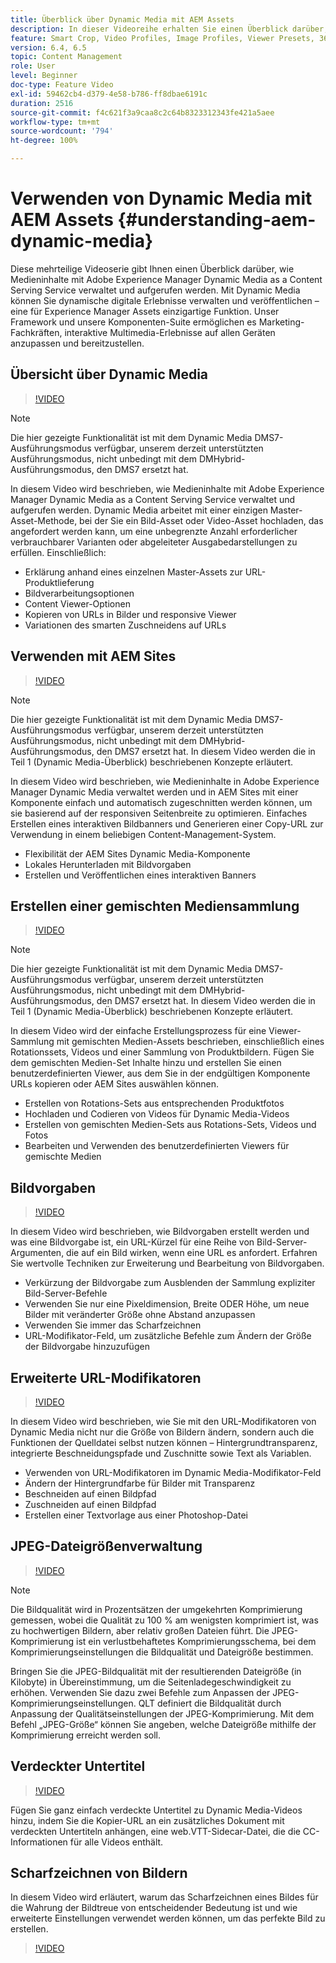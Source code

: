 ```yaml
---
title: Überblick über Dynamic Media mit AEM Assets
description: In dieser Videoreihe erhalten Sie einen Überblick darüber, wie Medieninhalte mit Adobe Experience Manager Dynamic Media as a Content Serving Service verwaltet und aufgerufen werden. Mit Dynamic Media können Sie dynamische digitale Erlebnisse verwalten und veröffentlichen – eine für Experience Manager Assets einzigartige Funktion. Unser Framework und unsere Komponenten-Suite ermöglichen es Marketing-Fachkräften, interaktive Multimedia-Erlebnisse auf allen Geräten anzupassen und bereitzustellen.
feature: Smart Crop, Video Profiles, Image Profiles, Viewer Presets, 360 VR Video, Image Sets, Spin Sets
version: 6.4, 6.5
topic: Content Management
role: User
level: Beginner
doc-type: Feature Video
exl-id: 59462cb4-d379-4e58-b786-ff8dbae6191c
duration: 2516
source-git-commit: f4c621f3a9caa8c2c64b8323312343fe421a5aee
workflow-type: tm+mt
source-wordcount: '794'
ht-degree: 100%

---
```


# Verwenden von Dynamic Media mit AEM Assets {#understanding-aem-dynamic-media}

Diese mehrteilige Videoserie gibt Ihnen einen Überblick darüber, wie Medieninhalte mit Adobe Experience Manager Dynamic Media as a Content Serving Service verwaltet und aufgerufen werden. Mit Dynamic Media können Sie dynamische digitale Erlebnisse verwalten und veröffentlichen – eine für Experience Manager Assets einzigartige Funktion. Unser Framework und unsere Komponenten-Suite ermöglichen es Marketing-Fachkräften, interaktive Multimedia-Erlebnisse auf allen Geräten anzupassen und bereitzustellen.

## Übersicht über Dynamic Media

>[!VIDEO](https://video.tv.adobe.com/v/27144?quality=12&learn=on)

>[!NOTE]
>
>Die hier gezeigte Funktionalität ist mit dem Dynamic Media DMS7-Ausführungsmodus verfügbar, unserem derzeit unterstützten Ausführungsmodus, nicht unbedingt mit dem DMHybrid-Ausführungsmodus, den DMS7 ersetzt hat.

In diesem Video wird beschrieben, wie Medieninhalte mit Adobe Experience Manager Dynamic Media as a Content Serving Service verwaltet und aufgerufen werden. Dynamic Media arbeitet mit einer einzigen Master-Asset-Methode, bei der Sie ein Bild-Asset oder Video-Asset hochladen, das angefordert werden kann, um eine unbegrenzte Anzahl erforderlicher verbrauchbarer Varianten oder abgeleiteter Ausgabedarstellungen zu erfüllen. Einschließlich:

* Erklärung anhand eines einzelnen Master-Assets zur URL-Produktlieferung
* Bildverarbeitungsoptionen
* Content Viewer-Optionen
* Kopieren von URLs in Bilder und responsive Viewer
* Variationen des smarten Zuschneidens auf URLs

## Verwenden mit AEM Sites

>[!VIDEO](https://video.tv.adobe.com/v/27145?quality=12&learn=on)

>[!NOTE]
>
>Die hier gezeigte Funktionalität ist mit dem Dynamic Media DMS7-Ausführungsmodus verfügbar, unserem derzeit unterstützten Ausführungsmodus, nicht unbedingt mit dem DMHybrid-Ausführungsmodus, den DMS7 ersetzt hat. In diesem Video werden die in Teil 1 (Dynamic Media-Überblick) beschriebenen Konzepte erläutert.

In diesem Video wird beschrieben, wie Medieninhalte in Adobe Experience Manager Dynamic Media verwaltet werden und in AEM Sites mit einer Komponente einfach und automatisch zugeschnitten werden können, um sie basierend auf der responsiven Seitenbreite zu optimieren. Einfaches Erstellen eines interaktiven Bildbanners und Generieren einer Copy-URL zur Verwendung in einem beliebigen Content-Management-System.

* Flexibilität der AEM Sites Dynamic Media-Komponente
* Lokales Herunterladen mit Bildvorgaben
* Erstellen und Veröffentlichen eines interaktiven Banners

## Erstellen einer gemischten Mediensammlung

>[!VIDEO](https://video.tv.adobe.com/v/27146?quality=12&learn=on)

>[!NOTE]
>
>Die hier gezeigte Funktionalität ist mit dem Dynamic Media DMS7-Ausführungsmodus verfügbar, unserem derzeit unterstützten Ausführungsmodus, nicht unbedingt mit dem DMHybrid-Ausführungsmodus, den DMS7 ersetzt hat. In diesem Video werden die in Teil 1 (Dynamic Media-Überblick) beschriebenen Konzepte erläutert.

In diesem Video wird der einfache Erstellungsprozess für eine Viewer-Sammlung mit gemischten Medien-Assets beschrieben, einschließlich eines Rotationssets, Videos und einer Sammlung von Produktbildern. Fügen Sie dem gemischten Medien-Set Inhalte hinzu und erstellen Sie einen benutzerdefinierten Viewer, aus dem Sie in der endgültigen Komponente URLs kopieren oder AEM Sites auswählen können.

* Erstellen von Rotations-Sets aus entsprechenden Produktfotos
* Hochladen und Codieren von Videos für Dynamic Media-Videos
* Erstellen von gemischten Medien-Sets aus Rotations-Sets, Videos und Fotos
* Bearbeiten und Verwenden des benutzerdefinierten Viewers für gemischte Medien

## Bildvorgaben

>[!VIDEO](https://video.tv.adobe.com/v/27320?quality=12&learn=on)

In diesem Video wird beschrieben, wie Bildvorgaben erstellt werden und was eine Bildvorgabe ist, ein URL-Kürzel für eine Reihe von Bild-Server-Argumenten, die auf ein Bild wirken, wenn eine URL es anfordert. Erfahren Sie wertvolle Techniken zur Erweiterung und Bearbeitung von Bildvorgaben.

* Verkürzung der Bildvorgabe zum Ausblenden der Sammlung expliziter Bild-Server-Befehle
* Verwenden Sie nur eine Pixeldimension, Breite ODER Höhe, um neue Bilder mit veränderter Größe ohne Abstand anzupassen
* Verwenden Sie immer das Scharfzeichnen
* URL-Modifikator-Feld, um zusätzliche Befehle zum Ändern der Größe der Bildvorgabe hinzuzufügen

## Erweiterte URL-Modifikatoren

>[!VIDEO](https://video.tv.adobe.com/v/27319?quality=12&learn=on)

In diesem Video wird beschrieben, wie Sie mit den URL-Modifikatoren von Dynamic Media nicht nur die Größe von Bildern ändern, sondern auch die Funktionen der Quelldatei selbst nutzen können – Hintergrundtransparenz, integrierte Beschneidungspfade und Zuschnitte sowie Text als Variablen.

* Verwenden von URL-Modifikatoren im Dynamic Media-Modifikator-Feld
* Ändern der Hintergrundfarbe für Bilder mit Transparenz
* Beschneiden auf einen Bildpfad
* Zuschneiden auf einen Bildpfad
* Erstellen einer Textvorlage aus einer Photoshop-Datei

## JPEG-Dateigrößenverwaltung

>[!VIDEO](https://video.tv.adobe.com/v/27404?quality=12&learn=on)


>[!NOTE]
>
>Die Bildqualität wird in Prozentsätzen der umgekehrten Komprimierung gemessen, wobei die Qualität zu 100 % am wenigsten komprimiert ist, was zu hochwertigen Bildern, aber relativ großen Dateien führt. Die JPEG-Komprimierung ist ein verlustbehaftetes Komprimierungsschema, bei dem Komprimierungseinstellungen die Bildqualität und Dateigröße bestimmen.

Bringen Sie die JPEG-Bildqualität mit der resultierenden Dateigröße (in Kilobyte) in Übereinstimmung, um die Seitenladegeschwindigkeit zu erhöhen. Verwenden Sie dazu zwei Befehle zum Anpassen der JPEG-Komprimierungseinstellungen. QLT definiert die Bildqualität durch Anpassung der Qualitätseinstellungen der JPEG-Komprimierung. Mit dem Befehl „JPEG-Größe“ können Sie angeben, welche Dateigröße mithilfe der Komprimierung erreicht werden soll.

## Verdeckter Untertitel

>[!VIDEO](https://video.tv.adobe.com/v/28074?quality=12&learn=on)

Fügen Sie ganz einfach verdeckte Untertitel zu Dynamic Media-Videos hinzu, indem Sie die Kopier-URL an ein zusätzliches Dokument mit verdeckten Untertiteln anhängen, eine web.VTT-Sidecar-Datei, die die CC-Informationen für alle Videos enthält.

## Scharfzeichnen von Bildern

In diesem Video wird erläutert, warum das Scharfzeichnen eines Bildes für die Wahrung der Bildtreue von entscheidender Bedeutung ist und wie erweiterte Einstellungen verwendet werden können, um das perfekte Bild zu erstellen.

>[!VIDEO](https://demos-pub.assetsadobe.com/etc/dam/viewers/s7viewers/html5/VideoViewer.html?asset=%2Fcontent%2Fdam%2Fdm-public-facing-upgrade-portal-video%2F04_DynamicImagery_AdvancedSettings_071917_BH.mp4&amp;config=/etc/dam/presets/viewer/Video_social&amp;serverUrl=https%3A%2F%2Fadobedemo62-h.assetsadobe.com%2Fis%2Fimage%2F&amp;contenturl=%2F&amp;config2=/etc/dam/presets/analytics&amp;videoserverurl=https://gateway-na.assetsadobe.com/DMGateway/public/demoCo&amp;posterimage=/content/dam/dm-public-facing-upgrade-portal-video/04_DynamicImagery_AdvancedSettings_071917_BH.mp4)
